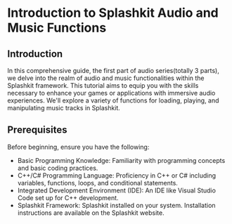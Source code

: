 # Introduction to Splashkit Audio and Music Functions
## Introduction
In this comprehensive guide, the first part of audio series(totally 3 parts), we delve into the realm of audio and music functionalities within the Splashkit framework. This tutorial aims to equip you with the skills necessary to enhance your games or applications with immersive audio experiences. We'll explore a variety of functions for loading, playing, and manipulating music tracks in Splashkit.

## Prerequisites
Before beginning, ensure you have the following:
- Basic Programming Knowledge: Familiarity with programming concepts and basic coding practices.
- C++/C# Programming Language: Proficiency in C++ or C# including variables, functions, loops, and conditional statements.
- Integrated Development Environment (IDE): An IDE like Visual Studio Code set up for C++ development.
- Splashkit Framework: Splashkit installed on your system. Installation instructions are available on the Splashkit website.

